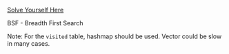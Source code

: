 [Solve Yourself Here](https://www.hackerrank.com/challenges/gena/problem?isFullScreen=true)

BSF - Breadth First Search

Note: For the `visited` table, hashmap should be used. Vector could be slow in many cases.